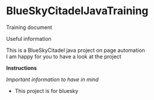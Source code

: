 # BlueSkyCitadelJavaTraining
Training document

Useful information

This is a BlueSkyCitadel java project on page automation  
I am happy for you to have a look at the project

**Instructions**

*Important information to have in mind*

* This project is for bluesky
